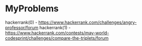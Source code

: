 # MyProblems
hackerrank(0) - https://www.hackerrank.com/challenges/angry-professor/forum
hackerrank(1) - https://www.hackerrank.com/contests/may-world-codesprint/challenges/compare-the-triplets/forum
